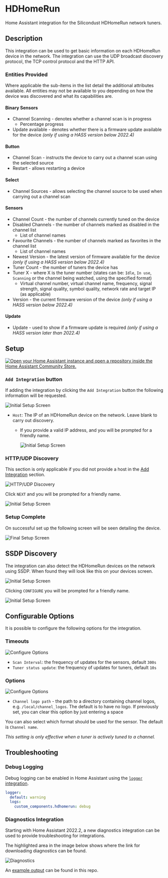 
# HDHomeRun

Home Assistant integration for the Silicondust HDHomeRun network tuners.

## Description

This integration can be used to get basic information on each HDHomeRun
device in the network. The integration can use the UDP broadcast discovery
protocol, the TCP control protocol and the HTTP API.

### Entities Provided

Where applicable the sub-items in the list detail the additional attributes
available. All entities may not be available to you depending on how the
device was discovered and what its capabilities are.

#### Binary Sensors

* Channel Scanning - denotes whether a channel scan is in progress
  * Percentage progress
* Update available - denotes whether there is a firmware update available
  for the device _(only if using a HASS version below 2022.4)_

#### Button

* Channel Scan - instructs the device to carry out a channel scan using the
  selected source
* Restart - allows restarting a device

#### Select

* Channel Sources - allows selecting the channel source to be used when carrying
  out a channel scan

#### Sensors

* Channel Count - the number of channels currently tuned on the device
* Disabled Channels - the number of channels marked as disabled in the channel
list
  * List of channel names
* Favourite Channels - the number of channels marked as favorites in the channel
list
  * List of channel names
* Newest Version - the latest version of firmware available for the device
  _(only if using a HASS version below 2022.4)_
* Tuner Count - the number of tuners the device has
* Tuner X - where X is the tuner number (states can be: `Idle`, `In use`,
  `Scanning` or the channel being watched, using the specified format)
  * Virtual channel number, virtual channel name, frequency, signal strength,
    signal quality, symbol quality, network rate and target IP (as applicable)
* Version - the current firmware version of the device _(only if using a
  HASS version below 2022.4)_

#### Update

* Update - used to show if a firmware update is required _(only if using a HASS
  version later than 2022.4)_

## Setup

[![Open your Home Assistant instance and open a repository inside the Home Assistant Community Store.](https://my.home-assistant.io/badges/hacs_repository.svg)](https://my.home-assistant.io/redirect/hacs_repository/?owner=uvjim&repository=hass_hdhomerun&category=Integration)

### <a id="ManualAdd"></a>`Add Integration` button

If adding the integration by clicking the `Add Integration` button the
following information will be requested.

![Initial Setup Screen](images/step_user.png)

* `Host`: The IP of an HDHomeRun device on the network. Leave
  blank to carry out discovery.

  * If you provide a valid IP address, and you will be prompted for
    a friendly name.

    ![Initial Setup Screen](images/friendly_name.png)

### HTTP/UDP Discovery

This section is only applicable if you did not provide a host in the
[Add Integration](#ManualAdd) section.

![HTTP/UDP Discovery](images/http_udp_discovery.png)

Click `NEXT` and you will be prompted for a friendly name.

![Initial Setup Screen](images/friendly_name.png)

### Setup Complete

On successful set up the following screen will be seen detailing the device.

![Final Setup Screen](images/setup_finish.png)

## SSDP Discovery

The integration can also detect the HDHomeRun devices on the network using
SSDP. When found they will look like this on your devices screen.

![Initial Setup Screen](images/ssdp_discovery.png)

Clicking `CONFIGURE` you will be prompted for a friendly name.

![Initial Setup Screen](images/friendly_name.png)

## Configurable Options

It is possible to configure the following options for the integration.

### Timeouts

![Configure Options](images/config_timeouts.png)

* `Scan Interval`: the frequency of updates for the sensors, default `300s`
* `Tuner status update`: the frequency of updates for tuners, default `10s`

### Options

![Configure Options](images/config_options.png)

* `Channel logo path` - the path to a directory containing channel logos,
  e.g. `/local/channel_logos`. The default is to have no logo. If previously
  set, you can clear this option by just entering a space

You can also select which format should be used for the sensor. The
default is `Channel name`.

_This setting is only effective when a tuner is actively tuned to a channel._

## Troubleshooting

### Debug Logging

Debug logging can be enabled in Home Assistant using the [`logger`
integration](https://www.home-assistant.io/integrations/logger/).

```yaml
logger:
  default: warning
  logs:
    custom_components.hdhomerun: debug
```

### Diagnostics Integration

Starting with Home Assistant 2022.2, a new diagnostics integration can be
used to provide troubleshooting for integrations.

The highlighted area in the image below shows where the link for downloading
diagnostics can be found.

![Diagnostics](images/diagnostics.png)

An [example output](examples/diagnostics_output.json) can be found in this repo.
